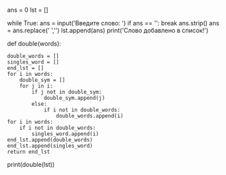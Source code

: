 ans = 0
lst = []


while True:
    ans = input('Введите слово: ')
    if ans == '':
        break
    ans.strip()
    ans = ans.replace(' ','')
    lst.append(ans)
    print('Слово добавлено в список!')


def double(words):
    
    double_words = []
    singles_word = []
    end_lst = []
    for i in words:
        double_sym = []
        for j in i:
            if j not in double_sym:
                double_sym.append(j)
            else:
                if i not in double_words:
                    double_words.append(i)
    for i in words:
        if i not in double_words:
            singles_word.append(i)
    end_lst.append(double_words)
    end_lst.append(singles_word)
    return end_lst

print(double(lst))
